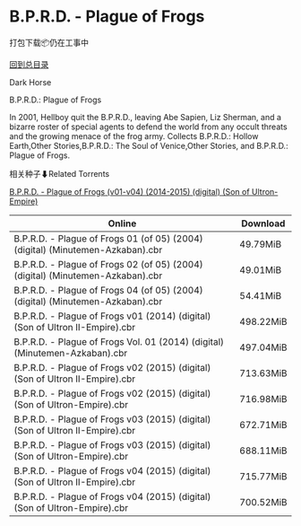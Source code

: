 # B.P.R.D. - Plague of Frogs

打包下载📦仍在工事中

[回到总目录](/Catalogs.md)

Dark Horse

B.P.R.D.: Plague of Frogs

In 2001, Hellboy quit the B.P.R.D., leaving Abe Sapien, Liz Sherman, and a bizarre roster of special agents to defend the world from any occult threats and the growing menace of the frog army. Collects B.P.R.D.: Hollow Earth,Other Stories,B.P.R.D.: The Soul of Venice,Other Stories, and B.P.R.D.: Plague of Frogs.





相关种子⬇Related Torrents

[B.P.R.D. - Plague of Frogs (v01-v04) (2014-2015) (digital) (Son of Ultron-Empire)](https://github.com/alicewish/markdown/blob/master/torrent/B-P-R-D----Plague-of-Frogs--v01-v04---2014-2015---digital---Son-of-Ultron-Empire.md)

Online | Download
--- | ---
B.P.R.D. - Plague of Frogs 01 (of 05) (2004) (digital) (Minutemen-Azkaban).cbr | 49.79MiB
B.P.R.D. - Plague of Frogs 02 (of 05) (2004) (digital) (Minutemen-Azkaban).cbr | 49.01MiB
B.P.R.D. - Plague of Frogs 04 (of 05) (2004) (digital) (Minutemen-Azkaban).cbr | 54.41MiB
B.P.R.D. - Plague of Frogs v01 (2014) (digital) (Son of Ultron II-Empire).cbr | 498.22MiB
B.P.R.D. - Plague of Frogs Vol. 01 (2014) (digital) (Minutemen-Azkaban).cbr | 497.04MiB
B.P.R.D. - Plague of Frogs v02 (2015) (digital) (Son of Ultron II-Empire).cbr | 713.63MiB
B.P.R.D. - Plague of Frogs v02 (2015) (digital) (Son of Ultron-Empire).cbr | 716.98MiB
B.P.R.D. - Plague of Frogs v03 (2015) (digital) (Son of Ultron II-Empire).cbr | 672.71MiB
B.P.R.D. - Plague of Frogs v03 (2015) (digital) (Son of Ultron-Empire).cbr | 688.11MiB
B.P.R.D. - Plague of Frogs v04 (2015) (digital) (Son of Ultron II-Empire).cbr | 715.77MiB
B.P.R.D. - Plague of Frogs v04 (2015) (digital) (Son of Ultron-Empire).cbr | 700.52MiB